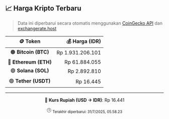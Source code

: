 

<!-- HARGA_KRIPTO -->
## 📈 Harga Kripto Terbaru

> Data ini diperbarui secara otomatis menggunakan [CoinGecko API](https://www.coingecko.com/) dan [exchangerate.host](https://exchangerate.host/)

<div align="center">

| 🪙 Token | 💰 Harga (IDR) |
|:------:|---------------:|
| 🟠 **Bitcoin (BTC)**   | Rp 1.931.206.101 |
| 🔵 **Ethereum (ETH)**  | Rp 61.884.055 |
| 🟣 **Solana (SOL)**    | Rp 2.892.810 |
| 🟢 **Tether (USDT)**   | Rp 16.445 |

---

💱 **Kurs Rupiah (USD → IDR)**: Rp 16.441

🕒 <sub>Terakhir diperbarui: 31/7/2025, 05.58.23</sub>

</div>
<!-- /HARGA_KRIPTO -->